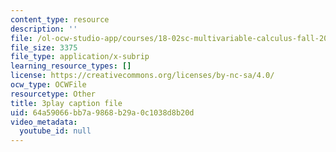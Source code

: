 ```yaml
---
content_type: resource
description: ''
file: /ol-ocw-studio-app/courses/18-02sc-multivariable-calculus-fall-2010/64a59066bb7a9868b29a0c1038d8b20d_QCGJVKaCDuI.srt
file_size: 3375
file_type: application/x-subrip
learning_resource_types: []
license: https://creativecommons.org/licenses/by-nc-sa/4.0/
ocw_type: OCWFile
resourcetype: Other
title: 3play caption file
uid: 64a59066-bb7a-9868-b29a-0c1038d8b20d
video_metadata:
  youtube_id: null
---
```

